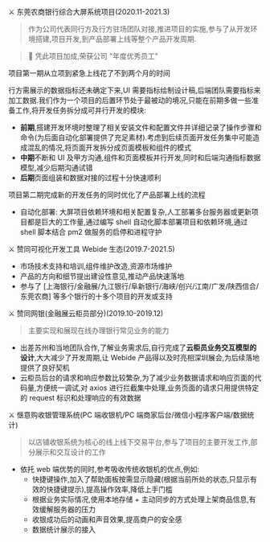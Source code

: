 ⚔️ 东莞农商银行综合大屏系统项目(2020.11-2021.3)

> 作为公司代表同行方及行方驻场团队对接,推进项目的实施,参与了从开发环境搭建,项目开发,到产品部署上线等整个产品开发周期.

> 🥇 凭此项目加成,荣获公司 "年度优秀员工"

项目第一期从立项到紧急上线花了不到两个月的时间

行方需展示的数据指标还未确定下来,UI 需要指标绘制设计稿,后端团队需要指标来加工数据.我们作为一个项目的后置环节处于最被动的境况,只能在前期多做一些准备工作,将开发任务拆分成可并行开发的模块:

- **前期**,搭建开发环境时整理了相关安装文件和配置文件并详细记录了操作步骤和命令(为后面自动化部署提供了充足素材).考虑到后续页面开发任务集中可能造成混乱的情况,将页面开发拆分成页面模板和组件的模式
- **中期**不断和 UI 及甲方沟通,组件和页面模板并行开发,同时和后端沟通指标数据模型,减少后期沟通试错
- **后期**页面组装和数据对接的过程十分快速顺利

项目第二期完成新的开发任务的同时优化了产品部署上线的流程

- 自动化部署: 大屏项目依赖环境和相关配置复杂,人工部署多台服务器或更新项目都是巨大的工作量,通过编写 shell 自动化脚本部署项目和依赖环境,通过 shell 脚本结合 pm2 做服务的启停和进程守护

⚔️ 赞同可视化开发工具 Webide 生态(2019.7-2021.5)

- 市场技术支持和培训,组件维护改造,资源市场维护
- 产品的方向和细节提出建设性意见,推动产品快速落地
- 参与了 [上海银行/金融展/九江银行/阜新银行/海峡/创兴/江南/广发/陕西信合/东莞农商] 等多个银行的十多个项目的开发或支持

⚔️ 赞同网银(金融展云柜员部分)(2019.10-2019.12)

> 主要实现和展现在线办理银行常见业务的能力

- 出差苏州和当地团队合作,了解业务需求后,自行完成了**云柜员业务交互模型的设计**,大大减少了开发周期,让 Webide 产品得以及时亮相深圳展会,为后续落地提供了良好契机
- 云柜员后台的请求和响应参数比较繁杂,为了减少业务数据请求和响应页面的代码量,方便统一调试,对 axios 进行拦截集中处理,业务页面的请求只用提供特定的 request 标识和处理响应的有效数据

⚔️ 惬意购收银管理系统(PC 端收银机/PC 端商家后台/微信小程序客户端/数据统计)

> 以店铺收银系统为核心的线上线下交易平台,参与了项目的主要开发工作,部分展示和交互设计的工作

- 依托 web 端优势的同时,参考吸收传统收银机的优点,例如:
  - 快捷键操作,加入了帮助面板按需显示隐藏(根据当前所处的状态,只显示有效的快捷键提示),提高操作效率,降低上手门槛
  - 根据业务实际情况,使用本地存储 + 主动同步的方式处理上架商品信息,有效缓解服务器的压力
  - 收银成功后的动画和声音效果,提高商户的安全感
  - 数据统计展示的接入
